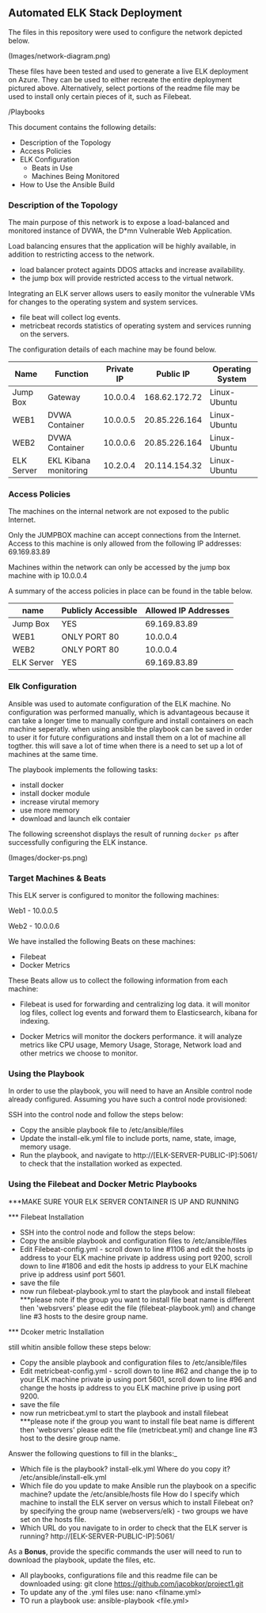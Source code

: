 ## Automated ELK Stack Deployment

The files in this repository were used to configure the network depicted below.

(Images/network-diagram.png)

These files have been tested and used to generate a live ELK deployment on Azure. They can be used to either recreate the entire deployment pictured above. Alternatively, select portions of the readme file may be used to install only certain pieces of it, such as Filebeat.

  /Playbooks

This document contains the following details:
- Description of the Topology
- Access Policies
- ELK Configuration
  - Beats in Use
  - Machines Being Monitored
- How to Use the Ansible Build


### Description of the Topology

The main purpose of this network is to expose a load-balanced and monitored instance of DVWA, the D*mn Vulnerable Web Application.

Load balancing ensures that the application will be highly available, in addition to restricting access to the network.
 - load balancer protect againts DDOS attacks and increase availability.  
 - the jump box will provide restricted access to the virtual network. 

Integrating an ELK server allows users to easily monitor the vulnerable VMs for changes to the operating system and system services.
- file beat will collect log events. 
- metricbeat records statistics of operating system and services running on the servers.

The configuration details of each machine may be found below.

| Name       | Function              | Private IP | Public IP     | Operating System |
|------------|-----------------------|------------|---------------|------------------|
| Jump Box   | Gateway               | 10.0.0.4   | 168.62.172.72 | Linux-Ubuntu     |
| WEB1       | DVWA Container        | 10.0.0.5   | 20.85.226.164 | Linux-Ubuntu     |
| WEB2       | DVWA Container        | 10.0.0.6   | 20.85.226.164 | Linux-Ubuntu     |
| ELK Server | EKL Kibana monitoring | 10.2.0.4   | 20.114.154.32 | Linux-Ubuntu     |

### Access Policies

The machines on the internal network are not exposed to the public Internet. 

Only the JUMPBOX machine can accept connections from the Internet. Access to this machine is only allowed from the following IP addresses:
69.169.83.89 

Machines within the network can only be accessed by the jump box machine with ip 10.0.0.4


A summary of the access policies in place can be found in the table below.

| name       | Publicly Accessible | Allowed IP Addresses |
|------------|---------------------|----------------------|
| Jump Box   | YES                 | 69.169.83.89         |
| WEB1       | ONLY PORT 80        | 10.0.0.4             |
| WEB2       | ONLY PORT 80        | 10.0.0.4             |
| ELK Server | YES                 | 69.169.83.89         |

### Elk Configuration

Ansible was used to automate configuration of the ELK machine. No configuration was performed manually, which is advantageous because it can take a longer time to manually configure and install containers on each machine seperatly. when using ansible the playbook can be saved in order to user it for future configurations and install them on a lot of machine all togther. this will save a lot of time when there is a need to set up a lot of machines at the same time.



The playbook implements the following tasks:

- install docker 
- install docker module 
- increase virutal memory 
- use more memory
- download and launch elk contaier


The following screenshot displays the result of running `docker ps` after successfully configuring the ELK instance.

(Images/docker-ps.png)

### Target Machines & Beats

This ELK server is configured to monitor the following machines:

Web1 - 10.0.0.5

Web2 - 10.0.0.6

We have installed the following Beats on these machines:

- Filebeat
- Docker Metrics

These Beats allow us to collect the following information from each machine:

- Filebeat is used for forwarding and centralizing log data. it will monitor log files, collect log events and forward them to Elasticsearch, kibana   for indexing. 

- Docker Metrics will monitor the dockers performance. it will analyze metrics like CPU usage, Memory Usage, Storage, Network load and other metrics we choose to monitor. 
 

### Using the Playbook

In order to use the playbook, you will need to have an Ansible control node already configured. Assuming you have such a control node provisioned: 

SSH into the control node and follow the steps below:
- Copy the ansible playbook file to  /etc/ansible/files
- Update the install-elk.yml file to include ports, name, state, image, memory usage.
- Run the playbook, and navigate to http://[ELK-SERVER-PUBLIC-IP]:5061/ to check that the installation worked as expected.

### Using the Filebeat and Docker Metric Playbooks

***MAKE SURE YOUR ELK SERVER CONTAINER IS UP AND RUNNING

*** Filebeat Installation

- SSH into the control node and follow the steps below:
- Copy the ansible playbook and configuration files to  /etc/ansible/files
- Edit Filebeat-config.yml - scroll down to line #1106 and edit the hosts ip address to your ELK machine private ip address using port 9200, scroll down to  line #1806  and       edit the hosts ip address to your ELK machine prive ip address usinf port 5601. 
- save the file
- now run filebeat-playbook.yml to start the playbook and install filebeat 
***please note if the group you want to install file beat name is different then 'websrvers' please edit the file (filebeat-playbook.yml) and change line #3 hosts to the desire group name.

*** Dcoker metric Installation

still whitin ansible follow these steps below: 
- Copy the ansible playbook and configuration files to  /etc/ansible/files
- Edit metricbeat-config.yml - scroll down to line #62 and change the ip to your ELK machine private ip using port 5601, scroll down to line #96 and change the hosts ip address   to you ELK machine prive ip using port 9200.
- save the file 
- now run metricbeat.yml to start the playbook and install filebeat 
***please note if the group you want to install file beat name is different then 'websrvers' please edit the file (metricbeat.yml) and change line #3 host to the desire group name.

Answer the following questions to fill in the blanks:_
-  Which file is the playbook? install-elk.yml  Where do you copy it? /etc/ansible/install-elk.yml
-  Which file do you update to make Ansible run the playbook on a specific machine? update the /etc/ansible/hosts file  How do I specify which machine   to install the ELK server on versus which to install Filebeat on? by specifying the group name (webservers/elk) - two groups we have set on the     hosts file. 
- Which URL do you navigate to in order to check that the ELK server is running? http://[ELK-SERVER-PUBLIC-IP]:5061/

 As a **Bonus**, provide the specific commands the user will need to run to download the playbook, update the files, etc.
 
 - All playbooks, configurations file and this readme file can be downloaded using: git clone https://github.com/jacobkor/project1.git
 - To update any of the .yml files use: nano <filname.yml> 
 - TO run a playbook use: ansible-playbook <file.yml>

